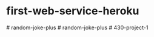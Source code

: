 # first-web-service-heroku
#   r a n d o m - j o k e - p l u s  
 #   r a n d o m - j o k e - p l u s  
 # 430-project-1

